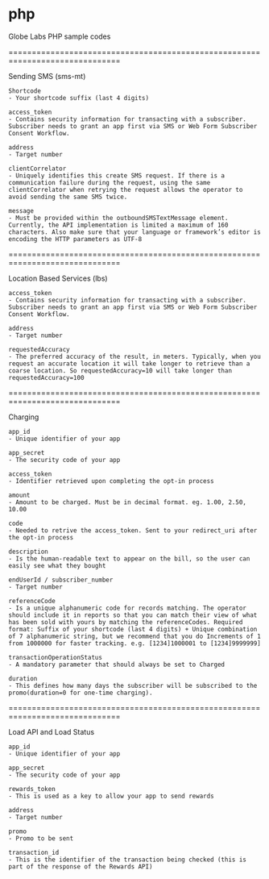 # php
Globe Labs PHP sample codes

==============================================================================

Sending SMS (sms-mt)

	Shortcode
	- Your shortcode suffix (last 4 digits)

	access_token
	- Contains security information for transacting with a subscriber. Subscriber needs to grant an app first via SMS or Web Form Subscriber Consent Workflow.

	address
	- Target number

	clientCorrelator
	- Uniquely identifies this create SMS request. If there is a communication failure during the request, using the same clientCorrelator when retrying the request allows the operator to avoid sending the same SMS twice.

	message
	- Must be provided within the outboundSMSTextMessage element. Currently, the API implementation is limited a maximum of 160 characters. Also make sure that your language or framework’s editor is encoding the HTTP parameters as UTF-8

==============================================================================	

Location Based Services (lbs)

	access_token
	- Contains security information for transacting with a subscriber. Subscriber needs to grant an app first via SMS or Web Form Subscriber Consent Workflow.

	address
	- Target number

	requestedAccuracy
	- The preferred accuracy of the result, in meters. Typically, when you request an accurate location it will take longer to retrieve than a coarse location. So requestedAccuracy=10 will take longer than requestedAccuracy=100 

==============================================================================

Charging

	app_id
	- Unique identifier of your app

	app_secret
	- The security code of your app

	access_token
	- Identifier retrieved upon completing the opt-in process 

	amount
	- Amount to be charged. Must be in decimal format. eg. 1.00, 2.50, 10.00

	code
	- Needed to retrive the access_token. Sent to your redirect_uri after the opt-in process

	description
	- Is the human-readable text to appear on the bill, so the user can easily see what they bought

	endUserId / subscriber_number
	- Target number

	referenceCode
	- Is a unique alphanumeric code for records matching. The operator should include it in reports so that you can match their view of what has been sold with yours by matching the referenceCodes. Required format: Suffix of your shortcode (last 4 digits) + Unique combination of 7 alphanumeric string, but we recommend that you do Increments of 1 from 1000000 for faster tracking. e.g. [1234]1000001 to [1234]9999999]

	transactionOperationStatus
	- A mandatory parameter that should always be set to Charged

	duration
	- This defines how many days the subscriber will be subscribed to the promo(duration=0 for one-time charging).

==============================================================================

Load API and Load Status

	app_id
	- Unique identifier of your app

	app_secret
	- The security code of your app

	rewards_token
	- This is used as a key to allow your app to send rewards

	address
	- Target number

	promo
	- Promo to be sent 

	transaction_id
	- This is the identifier of the transaction being checked (this is part of the response of the Rewards API)
